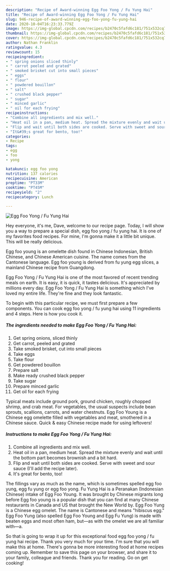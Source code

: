 ```yaml
---
description: "Recipe of Award-winning Egg Foo Yong / Fu Yung Hai"
title: "Recipe of Award-winning Egg Foo Yong / Fu Yung Hai"
slug: 946-recipe-of-award-winning-egg-foo-yong-fu-yung-hai
date: 2020-10-04T16:23:33.779Z
image: https://img-global.cpcdn.com/recipes/b2470c5fafd6c181/751x532cq70/egg-foo-yong-fu-yung-hai-recipe-main-photo.jpg
thumbnail: https://img-global.cpcdn.com/recipes/b2470c5fafd6c181/751x532cq70/egg-foo-yong-fu-yung-hai-recipe-main-photo.jpg
cover: https://img-global.cpcdn.com/recipes/b2470c5fafd6c181/751x532cq70/egg-foo-yong-fu-yung-hai-recipe-main-photo.jpg
author: Nathan Franklin
ratingvalue: 4.3
reviewcount: 15
recipeingredient:
- " spring onions sliced thinly"
- " carrot peeled and grated"
- " smoked brisket cut into small pieces"
- " eggs"
- " flour"
- " powdered bouillon"
- " salt"
- " crushed black pepper"
- " sugar"
- " minced garlic"
- " oil for each frying"
recipeinstructions:
- "Combine all ingredients and mix well."
- "Heat oil in a pan, medium heat. Spread the mixture evenly and wait until the bottom part becomes brownish and a bit hard."
- "Flip and wait until both sides are cooked. Serve with sweet and sour sauce (I&#39;ll add the recipe later)."
- "It&#39;s great for bento, too!"
categories:
- Recipe
tags:
- egg
- foo
- yong

katakunci: egg foo yong 
nutrition: 137 calories
recipecuisine: American
preptime: "PT33M"
cooktime: "PT45M"
recipeyield: "2"
recipecategory: Lunch

---
```



![Egg Foo Yong / Fu Yung Hai](https://img-global.cpcdn.com/recipes/b2470c5fafd6c181/751x532cq70/egg-foo-yong-fu-yung-hai-recipe-main-photo.jpg)

Hey everyone, it's me, Dave, welcome to our recipe page. Today, I will show you a way to prepare a special dish, egg foo yong / fu yung hai. It is one of my favorites food recipes. For mine, I'm gonna make it a little bit unique. This will be really delicious.

Egg foo young is an omelette dish found in Chinese Indonesian, British Chinese, and Chinese American cuisine. The name comes from the Cantonese language. Egg foo young is derived from fu yung egg slices, a mainland Chinese recipe from Guangdong.

Egg Foo Yong / Fu Yung Hai is one of the most favored of recent trending meals on earth. It is easy, it is quick, it tastes delicious. It's appreciated by millions every day. Egg Foo Yong / Fu Yung Hai is something which I've loved my entire life. They're fine and they look fantastic.


To begin with this particular recipe, we must first prepare a few components. You can cook egg foo yong / fu yung hai using 11 ingredients and 4 steps. Here is how you cook it.

<!--inarticleads1-->

##### The ingredients needed to make Egg Foo Yong / Fu Yung Hai:

1. Get  spring onions, sliced thinly
1. Get  carrot, peeled and grated
1. Take  smoked brisket, cut into small pieces
1. Take  eggs
1. Take  flour
1. Get  powdered bouillon
1. Prepare  salt
1. Make ready  crushed black pepper
1. Take  sugar
1. Prepare  minced garlic
1. Get  oil for each frying


Typical meats include ground pork, ground chicken, roughly chopped shrimp, and crab meat. For vegetables, the usual suspects include bean sprouts, scallions, carrots, and water chestnuts. Egg Foo Young is a Chinese egg omelette filled with vegetables and meat, smothered in a Chinese sauce. Quick &amp; easy Chinese recipe made for using leftovers! 

<!--inarticleads2-->

##### Instructions to make Egg Foo Yong / Fu Yung Hai:

1. Combine all ingredients and mix well.
1. Heat oil in a pan, medium heat. Spread the mixture evenly and wait until the bottom part becomes brownish and a bit hard.
1. Flip and wait until both sides are cooked. Serve with sweet and sour sauce (I&#39;ll add the recipe later).
1. It&#39;s great for bento, too!


The fillings vary as much as the name, which is sometimes spelled egg foo yung, egg fu yung or egg foo yong. Fu Yung Hai is a Peranakan (Indonesian Chinese) intake of Egg Foo Young. It was brought by Chinese migrants long before Egg foo young is a popular dish that you can find at many Chinese restaurants in Canada and US that brought the New World by. Egg Foo Yung is a Chinese egg omelet. The name is Cantonese and means &#34;hibiscus egg.&#34; Egg Foo Yung (also spelled Egg Foo Young and Egg Fu Yung) is made with beaten eggs and most often ham, but—as with the omelet we are all familiar with—a. 

So that is going to wrap it up for this exceptional food egg foo yong / fu yung hai recipe. Thank you very much for your time. I'm sure that you will make this at home. There's gonna be more interesting food at home recipes coming up. Remember to save this page on your browser, and share it to your family, colleague and friends. Thank you for reading. Go on get cooking!
